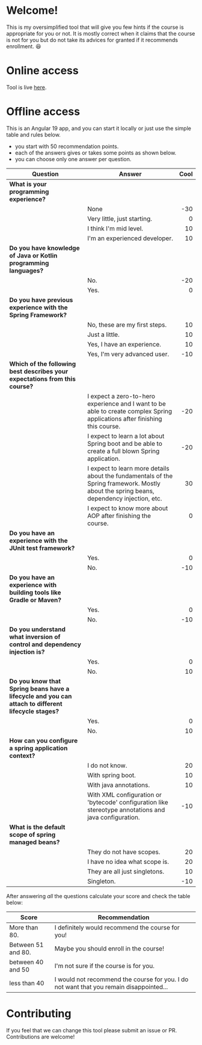 # Welcome!

This is my oversimplified tool that will give you few hints if the course is appropriate for you or not. It is mostly correct when it claims that the course is not for you but do not take its advices for granted if it recommends enrollment. 😆

# Online access

Tool is live [here](https://balev.eu/spring-core-recommendation/).

# Offline access

This is an Angular 19 app, and you can start it locally or just use the simple table and rules below.

* you start with 50 recommendation points. 
* each of the answers gives or takes some points as shown below. 
* you can choose only one answer per question.

| Question                                                                                           |                                                                                                                                                                                                                                   Answer | Cool |
|----------------------------------------------------------------------------------------------------|-----------------------------------------------------------------------------------------------------------------------------------------------------------------------------------------------------------------------------------------|-----:|
| **What is your programming experience?**                                                            |                                                                                                                                                                                                                                         |      |
|                                                                                                    |                                                                                                                                                                                                                                     None |  -30 |
|                                                                                                    |                                                                                                                                                                                                              Very little, just starting. |    0 |
|                                                                                                    |                                                                                                                                                                                                                   I think I'm mid level. |   10 |
|                                                                                                    |                                                                                                                                                                                                            I'm an experienced developer. |   10 |
| **Do you have knowledge of Java or Kotlin programming languages?**                                   |                                                                                                                                                                                                                                         |      |
|                                                                                                    |                                                                                                                                                                                                                                      No. |  -20 |
|                                                                                                    |                                                                                                                                                                                                                                     Yes. |    0 |
| **Do you have previous experience with the Spring Framework?**                                       |                                                                                                                                                                                                                                         |      |
|                                                                                                    |                                                                                                                                                                                                            No, these are my first steps. |   10 |
|                                                                                                    |                                                                                                                                                                                                                           Just a little. |   10 |
|                                                                                                    |                                                                                                                                                                                                               Yes, I have an experience. |   10 |
|                                                                                                    |                                                                                                                                                                                                             Yes, I'm very advanced user. |  -10 |
| **Which of the following best describes your expectations from this course?**                        |                                                                                                                                                                                                                                         |      |
|                                                                                                    |                                                                                                              I expect a zero-to-hero experience and I want to be able to create complex Spring applications after finishing this course. |  -20 |
|                                                                                                    |                                                                                                                                         I expect to learn a lot about Spring boot and be able to create a full blown Spring application. |  -20 |
|                                                                                                    |                                                                                                 I expect to learn more details about the fundamentals of the Spring framework. Mostly about the spring beans, dependency injection, etc. |   30 |
|                                                                                                    |                                                                                                                                                                              I expect to know more about AOP after finishing the course. |    0 |
| **Do you have an experience with the JUnit test framework?**                                         |                                                                                                                                                                                                                                         |      |
|                                                                                                    |                                                                                                                                                                                                                                     Yes. |    0 |
|                                                                                                    |                                                                                                                                                                                                                                      No. |  -10 |
| **Do you have an experience with building tools like Gradle or Maven?**                              |                                                                                                                                                                                                                                         |      |
|                                                                                                    |                                                                                                                                                                                                                                     Yes. |    0 |
|                                                                                                    |                                                                                                                                                                                                                                      No. |  -10 |
| **Do you understand what inversion of control and dependency injection is?**                         |                                                                                                                                                                                                                                         |      |
|                                                                                                    |                                                                                                                                                                                                                                     Yes. |    0 |
|                                                                                                    |                                                                                                                                                                                                                                      No. |   10 |
| **Do you know that Spring beans have a lifecycle and you can attach to different lifecycle stages?** |                                                                                                                                                                                                                                         |      |
|                                                                                                    |                                                                                                                                                                                                                                     Yes. |    0 |
|                                                                                                    |                                                                                                                                                                                                                                      No. |   10 |
| **How can you configure a spring application context?**                                              |                                                                                                                                                                                                                                         |      |
|                                                                                                    |                                                                                                                                                                                                                           I do not know. |   20 |
|                                                                                                    |                                                                                                                                                                                                                        With spring boot. |   10 |
|                                                                                                    |                                                                                                                                                                                                                   With java annotations. |   10 |
|                                                                                                    |                                                                                                                                   With XML configuration or 'bytecode' configuration like stereotype annotations and java configuration. |  -10 |
| **What is the default scope of spring managed beans?**                                               |                                                                                                                                                                                                                                         |      |
|                                                                                                    |                                                                                                                                                                                                                 They do not have scopes. |   20 |
|                                                                                                    |                                                                                                                                                                                                            I have no idea what scope is. |   20 |
|                                                                                                    |                                                                                                                                                                                                            They are all just singletons. |   10 |
|                                                                                                    |                                                                                                                                                                                                                               Singleton. |  -10 |

After answering *all* the questions calculate your score and check the table below:


| Score              | Recommendation                                   |
|--------------------|--------------------------------------------------|
| More than 80.      | I definitely would recommend the course for you! |
| Between 51 and 80. | Maybe you should enroll in the course!           |
| between 40 and 50  | I'm not sure if the course is for you.           |
| less than 40       | I would not recommend the course for you. I do not want that you remain disappointed...|

# Contributing

If you feel that we can change this tool please submit an issue or PR. Contributions are welcome!
